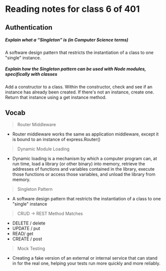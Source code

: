 # Reading notes for class 6 of 401

## Authentication 

##### Explain what a “Singleton” is (in Computer Science terms)

A software design pattern that restricts the instantiation of a class to one "single" instance.

##### Explain how the Singleton pattern can be used with Node modules, specifically with classes

Add a constructor to a class. Within the constructor, check and see if an instance has already been created. If there's not an instance, create one. Return that instance using a get instance method.

## Vocab

> Router Middleware
  * Router middleware works the same as application middleware, except it is bound to an instance of express.Router()

> Dynamic Module Loading
  * Dynamic loading is a mechanism by which a computer program can, at run time, load a library (or other binary) into memory, retrieve the addresses of functions and variables contained in the library, execute those functions or access those variables, and unload the library from memory.

> Singleton Pattern
  * A software design pattern that restricts the instantiation of a class to one "single" instance

> CRUD -> REST Method Matches
  * DELETE / delete
  * UPDATE / put
  * READ/ get
  * CREATE / post

> Mock Testing
  * Creating a fake version of an external or internal service that can stand in for the real one, helping your tests run more quickly and more reliably.
